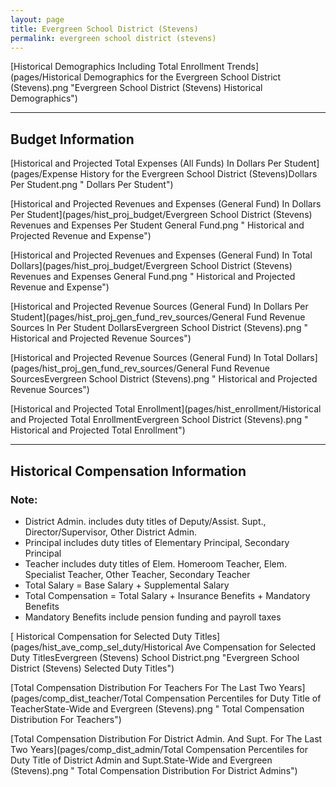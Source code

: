 ```yaml
---
layout: page
title: Evergreen School District (Stevens)
permalink: evergreen school district (stevens)
---
```



[Historical Demographics Including Total Enrollment Trends](pages/Historical Demographics for the Evergreen School District (Stevens).png "Evergreen School District (Stevens) Historical Demographics")

___

## Budget Information

[Historical and Projected Total Expenses (All Funds) In Dollars Per Student](pages/Expense History for the Evergreen School District (Stevens)Dollars Per Student.png " Dollars Per Student")

[Historical and Projected Revenues and Expenses (General Fund) In Dollars Per Student](pages/hist_proj_budget/Evergreen School District (Stevens) Revenues and Expenses Per Student General Fund.png " Historical and Projected Revenue and Expense")

[Historical and Projected Revenues and Expenses (General Fund) In Total Dollars](pages/hist_proj_budget/Evergreen School District (Stevens) Revenues and Expenses General Fund.png " Historical and Projected Revenue and Expense")

[Historical and Projected Revenue Sources (General Fund) In Dollars Per Student](pages/hist_proj_gen_fund_rev_sources/General Fund Revenue Sources In Per Student DollarsEvergreen School District (Stevens).png " Historical and Projected Revenue Sources")

[Historical and Projected Revenue Sources (General Fund) In Total Dollars](pages/hist_proj_gen_fund_rev_sources/General Fund Revenue SourcesEvergreen School District (Stevens).png " Historical and Projected Revenue Sources")

[Historical and Projected Total Enrollment](pages/hist_enrollment/Historical and Projected Total EnrollmentEvergreen School District (Stevens).png " Historical and Projected Total Enrollment")


___

## Historical Compensation Information
### Note:
- District Admin. includes duty titles of Deputy/Assist. Supt., Director/Supervisor, Other District Admin.
- Principal includes duty titles of Elementary Principal, Secondary Principal
- Teacher includes duty titles of Elem. Homeroom Teacher, Elem. Specialist Teacher, Other Teacher, Secondary Teacher
- Total Salary = Base Salary + Supplemental Salary
- Total Compensation = Total Salary + Insurance Benefits + Mandatory Benefits
- Mandatory Benefits include pension funding and payroll taxes

[ Historical Compensation for Selected Duty Titles](pages/hist_ave_comp_sel_duty/Historical Ave Compensation for Selected Duty TitlesEvergreen (Stevens) School District.png "Evergreen School District (Stevens) Selected Duty Titles")

[Total Compensation Distribution For Teachers For The Last Two Years](pages/comp_dist_teacher/Total Compensation Percentiles for Duty Title of TeacherState-Wide and Evergreen (Stevens).png " Total Compensation Distribution For Teachers")

[Total Compensation Distribution For District Admin. And Supt. For The Last Two Years](pages/comp_dist_admin/Total Compensation Percentiles for Duty Title of District Admin and Supt.State-Wide and Evergreen (Stevens).png " Total Compensation Distribution For District Admins")

